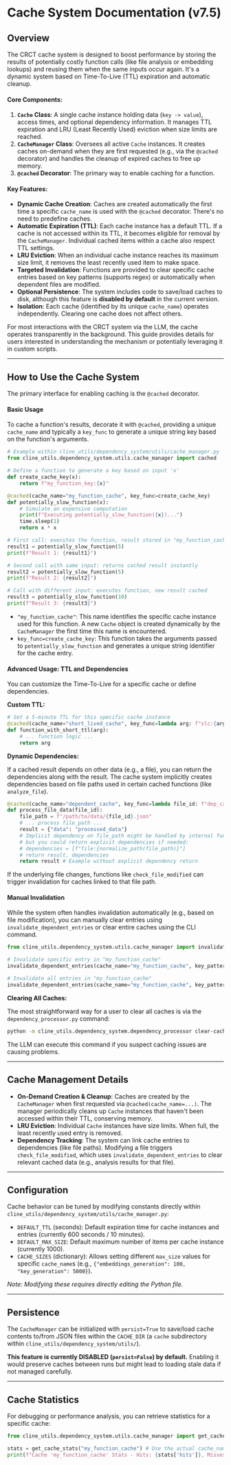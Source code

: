 # Cache System Documentation (v7.5)

## Overview

The CRCT cache system is designed to boost performance by storing the results of potentially costly function calls (like file analysis or embedding lookups) and reusing them when the same inputs occur again. It's a dynamic system based on Time-To-Live (TTL) expiration and automatic cleanup.

#### Core Components:

1.  **`Cache` Class**: A single cache instance holding data (`key -> value`), access times, and optional dependency information. It manages TTL expiration and LRU (Least Recently Used) eviction when size limits are reached.
2.  **`CacheManager` Class**: Oversees all active `Cache` instances. It creates caches on-demand when they are first requested (e.g., via the `@cached` decorator) and handles the cleanup of expired caches to free up memory.
3.  **`@cached` Decorator**: The primary way to enable caching for a function.

#### Key Features:

-   **Dynamic Cache Creation**: Caches are created automatically the first time a specific `cache_name` is used with the `@cached` decorator. There's no need to predefine caches.
-   **Automatic Expiration (TTL)**: Each cache instance has a default TTL. If a cache is not accessed within its TTL, it becomes eligible for removal by the `CacheManager`. Individual cached items within a cache also respect TTL settings.
-   **LRU Eviction**: When an individual cache instance reaches its maximum size limit, it removes the least recently used item to make space.
-   **Targeted Invalidation**: Functions are provided to clear specific cache entries based on key patterns (supports regex) or automatically when dependent files are modified.
-   **Optional Persistence**: The system includes code to save/load caches to disk, although this feature is **disabled by default** in the current version.
-   **Isolation**: Each cache (identified by its unique `cache_name`) operates independently. Clearing one cache does not affect others.

For most interactions with the CRCT system via the LLM, the cache operates transparently in the background. This guide provides details for users interested in understanding the mechanism or potentially leveraging it in custom scripts.

---

## How to Use the Cache System

The primary interface for enabling caching is the `@cached` decorator.

#### Basic Usage

To cache a function's results, decorate it with `@cached`, providing a unique `cache_name` and typically a `key_func` to generate a unique string key based on the function's arguments.

```python
# Example within cline_utils/dependency_system/utils/cache_manager.py
from cline_utils.dependency_system.utils.cache_manager import cached

# Define a function to generate a key based on input 'x'
def create_cache_key(x):
    return f"my_function_key:{x}"

@cached(cache_name="my_function_cache", key_func=create_cache_key)
def potentially_slow_function(x):
    # Simulate an expensive computation
    print(f"Executing potentially_slow_function({x})...")
    time.sleep(1)
    return x * x

# First call: executes the function, result stored in "my_function_cache" with key "my_function_key:5"
result1 = potentially_slow_function(5)
print(f"Result 1: {result1}")

# Second call with same input: returns cached result instantly
result2 = potentially_slow_function(5)
print(f"Result 2: {result2}")

# Call with different input: executes function, new result cached
result3 = potentially_slow_function(10)
print(f"Result 3: {result3}")
```

-   `"my_function_cache"`: This name identifies the specific cache instance used for this function. A new `Cache` object is created dynamically by the `CacheManager` the first time this name is encountered.
-   `key_func=create_cache_key`: This function takes the arguments passed to `potentially_slow_function` and generates a unique string identifier for the cache entry.

#### Advanced Usage: TTL and Dependencies

You can customize the Time-To-Live for a specific cache or define dependencies.

**Custom TTL:**

```python
# Set a 5-minute TTL for this specific cache instance
@cached(cache_name="short_lived_cache", key_func=lambda arg: f"slc:{arg}", ttl=300)
def function_with_short_ttl(arg):
    # ... function logic ...
    return arg
```

**Dynamic Dependencies:**

If a cached result depends on other data (e.g., a file), you can return the dependencies along with the result. The cache system implicitly creates dependencies based on file paths used in certain cached functions (like `analyze_file`).

```python
@cached(cache_name="dependent_cache", key_func=lambda file_id: f"dep_cache:{file_id}")
def process_file_data(file_id):
    file_path = f"/path/to/data/{file_id}.json"
    # ... process file_path ...
    result = {"data": "processed_data"}
    # Implicit dependency on file_path might be handled by internal functions,
    # but you could return explicit dependencies if needed:
    # dependencies = [f"file:{normalize_path(file_path)}"]
    # return result, dependencies
    return result # Example without explicit dependency return
```

If the underlying file changes, functions like `check_file_modified` can trigger invalidation for caches linked to that file path.

#### Manual Invalidation

While the system often handles invalidation automatically (e.g., based on file modification), you can manually clear entries using `invalidate_dependent_entries` or clear entire caches using the CLI command.

```python
from cline_utils.dependency_system.utils.cache_manager import invalidate_dependent_entries

# Invalidate specific entry in "my_function_cache"
invalidate_dependent_entries(cache_name="my_function_cache", key_pattern="my_function_key:5")

# Invalidate all entries in "my_function_cache"
invalidate_dependent_entries(cache_name="my_function_cache", key_pattern="my_function_key:.*")
```

**Clearing All Caches:**

The most straightforward way for a user to clear all caches is via the `dependency_processor.py` command:

```bash
python -m cline_utils.dependency_system.dependency_processor clear-caches
```

The LLM can execute this command if you suspect caching issues are causing problems.

---

## Cache Management Details

-   **On-Demand Creation & Cleanup**: Caches are created by the `CacheManager` when first requested via `@cached(cache_name=...)`. The manager periodically cleans up `Cache` instances that haven't been accessed within their TTL, conserving memory.
-   **LRU Eviction**: Individual `Cache` instances have size limits. When full, the least recently used entry is removed.
-   **Dependency Tracking**: The system can link cache entries to dependencies (like file paths). Modifying a file triggers `check_file_modified`, which uses `invalidate_dependent_entries` to clear relevant cached data (e.g., analysis results for that file).

---

## Configuration

Cache behavior can be tuned by modifying constants directly within `cline_utils/dependency_system/utils/cache_manager.py`:

-   `DEFAULT_TTL` (seconds): Default expiration time for cache instances and entries (currently 600 seconds / 10 minutes).
-   `DEFAULT_MAX_SIZE`: Default maximum number of items per cache instance (currently 1000).
-   `CACHE_SIZES` (dictionary): Allows setting different `max_size` values for specific `cache_name`s (e.g., `{"embeddings_generation": 100, "key_generation": 5000}`).

*Note: Modifying these requires directly editing the Python file.*

---

## Persistence

The `CacheManager` can be initialized with `persist=True` to save/load cache contents to/from JSON files within the `CACHE_DIR` (a `cache` subdirectory within `cline_utils/dependency_system/utils/`).

**This feature is currently DISABLED (`persist=False`) by default.** Enabling it would preserve caches between runs but might lead to loading stale data if not managed carefully.

---

## Cache Statistics

For debugging or performance analysis, you can retrieve statistics for a specific cache:

```python
from cline_utils.dependency_system.utils.cache_manager import get_cache_stats

stats = get_cache_stats("my_function_cache") # Use the actual cache_name
print(f"Cache 'my_function_cache' Stats - Hits: {stats['hits']}, Misses: {stats['misses']}, Current Size: {stats['size']}")